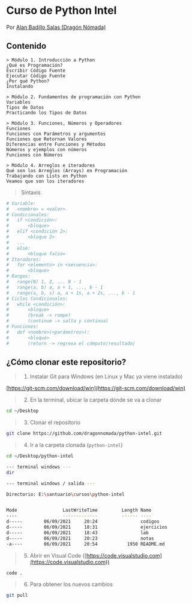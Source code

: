# Curso de Python Intel

Por [Alan Badillo Salas (Dragón Nómada)](dragonnomada123@gmail.com)

## Contenido

```text
> Módulo 1. Introducción a Python
¿Qué es Programación?
Escribir Código Fuente
Ejecutar Código Fuente
¿Por qué Python?
Instalando

> Módulo 2. Fundamentos de programación con Python
Variables
Tipos de Datos
Practicando los Tipos de Datos

> Módulo 3. Funciones, Números y Operadores
Funciones
Funciones con Parámetros y argumentos
Funciones que Retornan Valores
Diferencias entre Funciones y Métodos
Números y ejemplos con números
Funciones con Números

> Módulo 4. Arreglos e iteradores
Qué son los Arreglos (Arrays) en Programación
Trabajando con Lists en Python
Veamos que son los iteradores
```

> Sintaxis

```py
# Variable: 
#   <nombre> = <valor>
# Condicionales: 
#   if <condición>: 
#       <bloque>
#   elif <condición 2>:
#       <bloque 2> 
#   ... 
#   else: 
#       <bloque falso>
# Iteradores: 
#   for <elemento> in <secuencia>:
#       <bloque>
# Rangos: 
#   range(N) 1, 2, ... N - 1
#   range(a, b) a, a + 1, ..., b - 1
#   range(a, b, s) a, a + 1s, a + 2s, ..., b - 1
# Ciclos Condicionales: 
#   while <condición>:
#       <bloque> 
#       (break -> rompe)
#       (continue -> salta y continua)
# Funciones:
#   def <nombre>(<parámetros>):
#       <bloque>
#       (return -> regresa el cómputo/resultado)
```

## ¿Cómo clonar este repositorio?

> 1. Instalar Git para Windows (en Linux y Mac ya viene instalado)

[https://git-scm.com/download/win](https://git-scm.com/download/win)

> 2. En la terminal, ubicar la carpeta dónde se va a clonar

```bash
cd ~/Desktop
```

> 3. Clonar el repositorio

```bash
git clone https://github.com/dragonnomada/python-intel.git
```

> 4. Ir a la carpeta clonada (`python-intel`)

```bash
cd ~/Desktop/python-intel

--- terminal windows ---
dir

--- terminal windows / salida ---

Directorio: E:\santuario\cursos\python-intel


Mode                 LastWriteTime         Length Name
----                 -------------         ------ ----
d-----        06/09/2021     20:24                codigos
d-----        06/09/2021     18:31                ejercicios
d-----        06/09/2021     18:43                lab
d-----        06/09/2021     20:23                notas
-a----        06/09/2021     20:54           1950 README.md
```

> 5. Abrir en Visual Code ([https://code.visualstudio.com](https://code.visualstudio.com))

```bash
code .
```

> 6. Para obtener los nuevos cambios

```bash
git pull
```